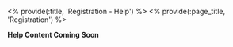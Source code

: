<% provide(:title, 'Registration - Help') %>
<% provide(:page_title, 'Registration') %>

**Help Content Coming Soon**
